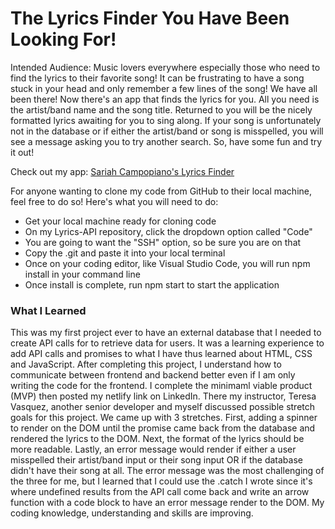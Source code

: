 # The Lyrics Finder You Have Been Looking For!

Intended Audience: Music lovers everywhere especially those who need to find the lyrics to their favorite song! It can be frustrating to have a song stuck in your head and only remember a few lines of the song! We have all been there! Now there's an app that finds the lyrics for you. All you need is the artist/band name and the song title. Returned to you will be the nicely formatted lyrics awaiting for you to sing along. If your song is unfortunately not in the database or if either the artist/band or song is misspelled, you will see a message asking you to try another search. So, have some fun and try it out!

Check out my app: [Sariah Campopiano's Lyrics Finder](https://sariah-campopiano-lyrics-finder.netlify.app)

For anyone wanting to clone my code from GitHub to their local machine, feel free to do so! Here's what you will need to do:
- Get your local machine ready for cloning code
- On my Lyrics-API repository, click the dropdown option called "Code"
- You are going to want the "SSH" option, so be sure you are on that
- Copy the .git and paste it into your local terminal
- Once on your coding editor, like Visual Studio Code, you will run npm install in your command line
- Once install is complete, run npm start to start the application

### What I Learned
This was my first project ever to have an external database that I needed to create API calls for to retrieve data for users. It was a learning experience to add API calls and promises to what I have thus learned about HTML, CSS and JavaScript. After completing this project, I understand how to communicate between frontend and backend better even if I am only writing the code for the frontend. I complete the minimaml viable product (MVP) then posted my netlify link on LinkedIn. There my instructor, Teresa Vasquez, another senior developer and myself discussed possible stretch goals for this project. We came up with 3 stretches. First, adding a spinner to render on the DOM until the promise came back from the database and rendered the lyrics to the DOM. Next, the format of the lyrics should be more readable. Lastly, an error message would render if either a user misspelled their artist/band input or their song input OR if the database didn't have their song at all. The error message was the most challenging of the three for me, but I learned that I could use the .catch I wrote since it's where undefined results from the API call come back and write an arrow function with a code block to have an error message render to the DOM. My coding knowledge, understanding and skills are improving.

